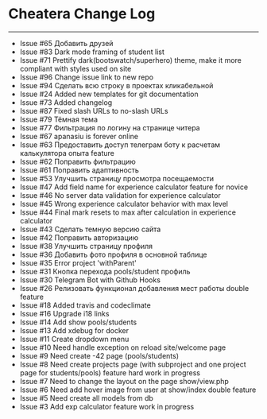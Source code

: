 # Cheatera Change Log

------------------------
- Issue #65 Добавить друзей
- Issue #83 Dark mode framing of student list
- Issue #71 Prettify dark(bootswatch/superhero) theme, make it more compliant with styles used on site
- Issue #96 Change issue link to new repo
- Issue #94 Сделать всю строку в проектах кликабельной
- Issue #24 Added new templates for git documentation
- Issue #73 Added changelog
- Issue #87 Fixed slash URLs to no-slash URLs
- Issue #79 Тёмная тема
- Issue #77 Фильтрация по логину на странице читера
- Issue #67 apanasiu is forever online
- Issue #63 Предоставить доступ телеграм боту к расчетам калькулятора опыта feature
- Issue #62 Поправить фильтрацию
- Issue #61 Поправить адаптивность
- Issue #53 Улучшить страницу просмотра посещаемости
- Issue #47 Add field name for experience calculator feature for novice
- Issue #46 No server data validation for experience calculator
- Issue #45 Wrong experience calculator behavior with max level
- Issue #44 Final mark resets to max after calculation in experience calculator
- Issue #43 Сделать темную версию сайта
- Issue #42 Поправить авторизацию
- Issue #38 Улучшить страницу профиля
- Issue #36 Добавить фото профиля в основной таблице
- Issue #35 Error project 'withParent'
- Issue #31 Кнопка перехода pools/student профиль
- Issue #30 Telegram Bot with Github Hooks
- Issue #26 Релизовать функционал добавления мест работы double feature
- Issue #18 Added travis and codeclimate
- Issue #16 Upgrade i18 links
- Issue #14 Add show pools/students
- Issue #13 Add xdebug for docker
- Issue #11 Create dropdown menu
- Issue #10 Need handle exception on reload site/welcome page
- Issue #9 Need create -42 page (pools/students)
- Issue #8 Need create projects page (with subproject and one project page for students/pools) feature hard work in progress
- Issue #7 Need to change the layout on the page show/view.php
- Issue #6 Need add hover image from user at show/index double feature
- Issue #5 Need create all models from db
- Issue #3 Add exp calculator feature work in progress
